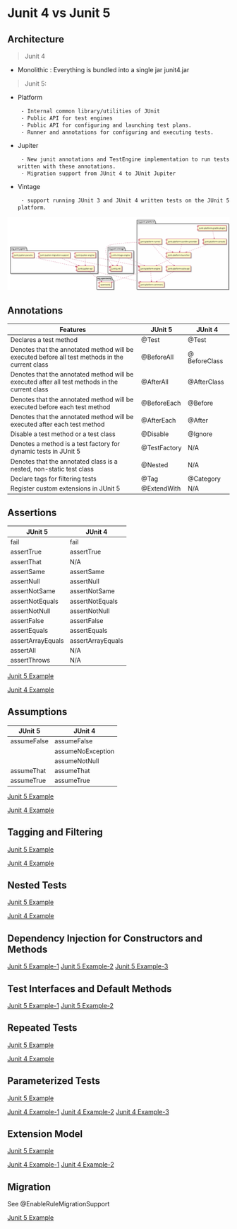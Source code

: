 # Junit 4 vs Junit 5

## Architecture

> Junit 4

 - Monolithic : Everything is bundled into a single jar junit4.jar

> Junit 5: 

 - Platform
 
        - Internal common library/utilities of JUnit
        - Public API for test engines
        - Public API for configuring and launching test plans.
        - Runner and annotations for configuring and executing tests.
    
 - Jupiter
 
        - New junit annotations and TestEngine implementation to run tests written with these annotations.
        - Migration support from JUnit 4 to JUnit Jupiter
        
 - Vintage
 
        - support running JUnit 3 and JUnit 4 written tests on the JUnit 5 platform.
 
!["Junit 5 component diagram"](./junit5-component-diagram.png)

## Annotations

| Features | JUnit 5 | JUnit 4 |
| -------- | ----- | ------ |
| Declares a test method | @Test | @Test	
| Denotes that the annotated method will be executed before all test methods in the current class | @BeforeAll | @ BeforeClass |
| Denotes that the annotated method will be executed after all test methods in the current class | @AfterAll | @AfterClass |
| Denotes that the annotated method will be executed before each test method | @BeforeEach | @Before  |
| Denotes that  the annotated method will be executed after each test  method | @AfterEach | @After |
| Disable a test method or a test class | @Disable | @Ignore |
| Denotes a method is a test factory for dynamic tests in JUnit 5 | @TestFactory | N/A |
| Denotes that the annotated class is a nested, non-static test class | @Nested | N/A |
| Declare tags for filtering tests | @Tag | @Category |
| Register custom extensions in JUnit 5 | @ExtendWith | N/A |


## Assertions

| JUnit 5| JUnit 4 |
| -------- | ----- |
| fail | fail |
| assertTrue | assertTrue |
| assertThat | N/A |
| assertSame | assertSame |
| assertNull | assertNull |
| assertNotSame | assertNotSame |
| assertNotEquals |assertNotEquals |
| assertNotNull | assertNotNull |
| assertFalse | assertFalse |
| assertEquals |assertEquals |
| assertArrayEquals | assertArrayEquals| 
| assertAll | N/A | 
| assertThrows | N/A |


[Junit 5 Example](./junit5/src/test/java/fr/xebia/xke/assertions/AssertionsDemo.java)

[Junit 4 Example](./junit4/src/test/java/fr/xebia/assertions/AssertionsDemo.java)

## Assumptions

| JUnit 5| JUnit 4 |
| -------- | ----- |
| assumeFalse | assumeFalse |
|   |   assumeNoException | 
|   |   assumeNotNull     |
| assumeThat | assumeThat |
| assumeTrue | assumeTrue |

[Junit 5 Example](./junit5/src/test/java/fr/xebia/xke/assumptions/AssumptionsDemo.java)

[Junit 4 Example](./junit4/src/test/java/fr/xebia/assumptions/AssumptionsDemo.java)

## Tagging and Filtering

[Junit 5 Example](./junit5/src/test/java/fr/xebia/xke/tag/TaggingDemo.java)

[Junit 4 Example](./junit4/src/test/java/fr/xebia/tag/TaggingDemo.java)

## Nested Tests

[Junit 5 Example](./junit5/src/test/java/fr/xebia/xke/nested/TestingAStackDemo.java)

[Junit 4 Example](./junit4/src/test/java/fr/xebia/nested/TestingAStackDemo.java)

## Dependency Injection for Constructors and Methods

[Junit 5 Example-1](./junit5/src/test/java/fr/xebia/xke/dependencyInjection/TestInfoDemo.java)
[Junit 5 Example-2](./junit5/src/test/java/fr/xebia/xke/dependencyInjection/ReporterDemo.java)
[Junit 5 Example-3](./junit5/src/test/java/fr/xebia/xke/dependencyInjection/MyMockitoTest.java)

## Test Interfaces and Default Methods

[Junit 5 Example-1](./junit5/src/test/java/fr/xebia/xke/interfacetests/FactoryComparableTest.java)
[Junit 5 Example-2](./junit5/src/test/java/fr/xebia/xke/interfacetests/FactoryEqualsTest.java)

## Repeated Tests

[Junit 5 Example ](./junit5/src/test/java/fr/xebia/xke/repeat/RepeatedTestsDemo.java)

[Junit 4 Example](#)

## Parameterized Tests

[Junit 5 Example](./junit5/src/test/java/fr/xebia/xke/parameterized/ParameterizedTestDemo.java)

[Junit 4 Example-1](./junit4/src/test/java/fr/xebia/parameterized/FibonacciTest_Constructor.java)
[Junit 4 Example-2](./junit4/src/test/java/fr/xebia/parameterized/FibonacciTest_FieldInjection.java)
[Junit 4 Example-3](./junit4/src/test/java/fr/xebia/parameterized/ParametrizedSingleParameter.java)

## Extension Model

[Junit 5 Example ](./junit5/src/test/java/fr/xebia/xke/extension/ExtensionTestsDemo.java)

[Junit 4 Example-1](./junit4/src/test/java/fr/xebia/parameterized/ParametrizedSingleParameter.java)
[Junit 4 Example-2](./junit4/src/test/java/fr/xebia/rule/TemporaryFolderRuleTest.java)

## Migration

See @EnableRuleMigrationSupport

[Junit 5 Example ](./junit5/src/test/java/fr/xebia/xke/rule/NameRuleTest.java)
